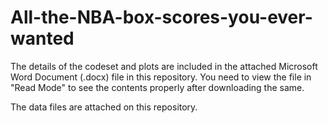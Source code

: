 # All-the-NBA-box-scores-you-ever-wanted

The details of the codeset and plots are included in the attached Microsoft Word Document (.docx) file in this repository. 
You need to view the file in "Read Mode" to see the contents properly after downloading the same.

The data files are attached on this repository.
